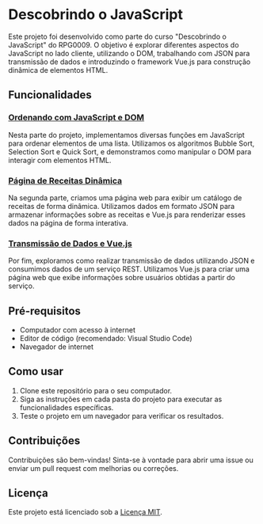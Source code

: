# Descobrindo o JavaScript

Este projeto foi desenvolvido como parte do curso "Descobrindo o JavaScript" do RPG0009. O objetivo é explorar diferentes aspectos do JavaScript no lado cliente, utilizando o DOM, trabalhando com JSON para transmissão de dados e introduzindo o framework Vue.js para construção dinâmica de elementos HTML.

## Funcionalidades

### [Ordenando com JavaScript e DOM](https://github.com/daylanpires/exemplosjs/blob/main/ordenando.html)

Nesta parte do projeto, implementamos diversas funções em JavaScript para ordenar elementos de uma lista. Utilizamos os algoritmos Bubble Sort, Selection Sort e Quick Sort, e demonstramos como manipular o DOM para interagir com elementos HTML.

### [Página de Receitas Dinâmica](https://github.com/daylanpires/exemplosjs/blob/main/receitas.html)

Na segunda parte, criamos uma página web para exibir um catálogo de receitas de forma dinâmica. Utilizamos dados em formato JSON para armazenar informações sobre as receitas e Vue.js para renderizar esses dados na página de forma interativa.

### [Transmissão de Dados e Vue.js](https://github.com/daylanpires/exemplosjs/blob/main/usuarios.html)

Por fim, exploramos como realizar transmissão de dados utilizando JSON e consumimos dados de um serviço REST. Utilizamos Vue.js para criar uma página web que exibe informações sobre usuários obtidas a partir do serviço.

## Pré-requisitos

- Computador com acesso à internet
- Editor de código (recomendado: Visual Studio Code)
- Navegador de internet

## Como usar

1. Clone este repositório para o seu computador.
2. Siga as instruções em cada pasta do projeto para executar as funcionalidades específicas.
3. Teste o projeto em um navegador para verificar os resultados.

## Contribuições

Contribuições são bem-vindas! Sinta-se à vontade para abrir uma issue ou enviar um pull request com melhorias ou correções.

## Licença

Este projeto está licenciado sob a [Licença MIT](LICENSE).
